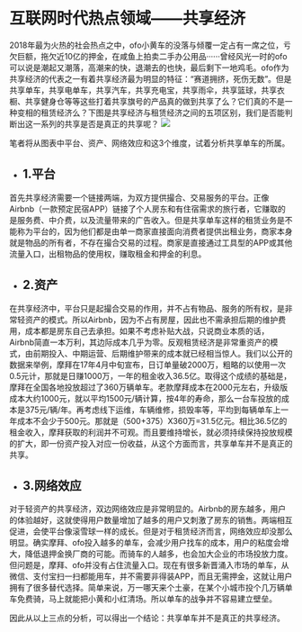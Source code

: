 # 互联网时代热点领域——共享经济
2018年最为火热的社会热点之中，ofo小黄车的没落与倾覆一定占有一席之位，亏欠巨额，拖欠近10亿的押金，在咸鱼上拍卖二手办公用品······曾经风光一时的ofo可以说是潮起又潮落，高潮来的快，退潮去的也快，最后剩下一地鸡毛。ofo作为共享经济的代表之一有着共享经济最为明显的特征：“赛道拥挤，死伤无数”。但是共享单车，共享电单车，共享汽车，共享充电宝，共享雨伞，共享篮球，共享衣橱、共享健身仓等等这些打着共享旗号的产品真的做到共享了么？它们真的不是一种变相的租赁经济么？下图是共享经济与租赁经济之间的五项区别，我们是否能判断出这一系列的共享是否是真正的共享呢？
![](https://pic1.zhimg.com/v2-777c01c1a663500ac05777774e6d9864_r.jpg)

笔者将从图表中平台、资产、网络效应和这3个维度，试着分析共享单车的所属。
* ## 1.平台
首先共享经济需要一个链接两端，为双方提供撮合、交易服务的平台。正像Airbnb（一款预定民宿APP）链接了个人房东和有住宿需求的旅行者，它赚取的是服务费、中介费，以及流量带来的广告收入。但是共享单车这样的租赁业务是不能称为平台的，因为他们都是由单一商家直接面向消费者提供出租业务，商家本身就是物品的所有者，不存在撮合交易的过程。商家是直接通过工具型的APP或其他流量入口，出租物品的使用权，赚取租金和押金的利息。
* ## 2.资产
在共享经济中，平台只是起撮合交易的作用，并不占有物品、服务的所有权，是非常轻资产的模式。所以Airbnb，因为不占有房屋，因此也不需承担后期的维护费用，成本都是房东自己去承担。如果不考虑补贴大战，只说商业本质的话，Airbnb简直一本万利，其边际成本几乎为零。反观租赁经济是非常重资产的模式，由前期投入、中期运营、后期维护带来的成本就已经相当惊人。我们以公开的数据来举例，摩拜在17年4月中旬宣布，日订单量破2000万，粗略的以使用一次0.5元计，那就是日赚1000万，一年的租金收入36.5亿。取得这个成绩的基础是，摩拜在全国各地投放超过了360万辆单车。老款摩拜成本在2000元左右，升级版成本大约1000元，就以平均1500元/辆计算，按4年的寿命，那么一台车投放的成本是375元/辆/年。再考虑线下运维，车辆维修，损毁率等，平均到每辆单车上一年成本不会少于500元。那就是（500+375）X360万=31.5亿元。相比36.5亿的租金收入，摩拜获取的利润并不可观。而且要维持增长，就必须持续保持投放规模的扩大，即一份资产投入对应一份收益，从这个方面而言，共享单车并不是真正的共享。
* ## 3.网络效应
对于轻资产的共享经济，双边网络效应是非常明显的。Airbnb的房东越多，用户的体验越好，这就使得用户数量增加了越多的用户又刺激了房东的销售。两端相互促进，会使平台像滚雪球一样的成长。但是对于租赁经济而言，网络效应却没那么明显。确实摩拜、ofo投入越多的单车，会减少用户找车的成本，用户的粘度会增大，降低退押金换厂商的可能。而骑车的人越多，也会加大企业的市场投放力度。但问题是，摩拜、ofo并没有占住流量入口。现在有很多新晋涌入市场的单车，从微信、支付宝扫一扫都能用车，并不需要非得装APP，而且无需押金，这就让用户拥有了很多替代选择。简单来说，万一哪天来个土豪，在某个小城市投个几万辆单车免费骑，马上就能把小黄和小红清场。所以单车的战争并不容易建立壁垒。

因此从以上三点的分析，可以得出一个结论：共享单车并不是真正的共享经济。

